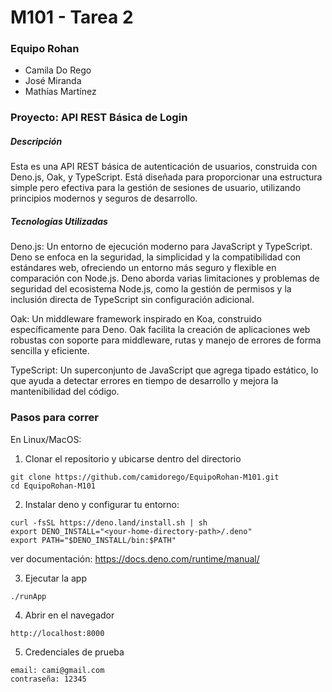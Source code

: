 # M101 - Tarea 2
### Equipo Rohan
  - Camila Do Rego
  - José Miranda
  - Mathías Martínez

### Proyecto: API REST Básica de Login
##### Descripción
Esta es una API REST básica de autenticación de usuarios, construida con Deno.js, Oak, y TypeScript. Está diseñada para proporcionar una estructura simple pero efectiva para la gestión de sesiones de usuario, utilizando principios modernos y seguros de desarrollo.

##### Tecnologías Utilizadas
Deno.js: Un entorno de ejecución moderno para JavaScript y TypeScript. Deno se enfoca en la seguridad, la simplicidad y la compatibilidad con estándares web, ofreciendo un entorno más seguro y flexible en comparación con Node.js. Deno aborda varias limitaciones y problemas de seguridad del ecosistema Node.js, como la gestión de permisos y la inclusión directa de TypeScript sin configuración adicional.

Oak: Un middleware framework inspirado en Koa, construido específicamente para Deno. Oak facilita la creación de aplicaciones web robustas con soporte para middleware, rutas y manejo de errores de forma sencilla y eficiente.

TypeScript: Un superconjunto de JavaScript que agrega tipado estático, lo que ayuda a detectar errores en tiempo de desarrollo y mejora la mantenibilidad del código.

### Pasos para correr
En Linux/MacOS:
  1. Clonar el repositorio y ubicarse dentro del directorio
  ```
  git clone https://github.com/camidorego/EquipoRohan-M101.git
  cd EquipoRohan-M101
  ```
  2. Instalar deno y configurar tu entorno:
  ```
  curl -fsSL https://deno.land/install.sh | sh
  export DENO_INSTALL="<your-home-directory-path>/.deno"
  export PATH="$DENO_INSTALL/bin:$PATH"
  ```
  ver documentación: https://docs.deno.com/runtime/manual/

  3. Ejecutar la app
  ```
  ./runApp
  ```
  4. Abrir en el navegador
  ```
  http://localhost:8000
  ```
  5. Credenciales de prueba
  ```
  email: cami@gmail.com
  contraseña: 12345
  ```
